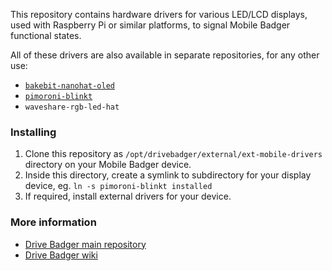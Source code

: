 This repository contains hardware drivers for various LED/LCD displays, used with Raspberry Pi or similar platforms, to signal Mobile Badger functional states.

All of these drivers are also available in separate repositories, for any other use:

- [`bakebit-nanohat-oled`](https://github.com/pisecurity/bakebit-nanohat-driver)
- [`pimoroni-blinkt`](https://github.com/pisecurity/blinkt-persistence)
- `waveshare-rgb-led-hat`

### Installing

1. Clone this repository as `/opt/drivebadger/external/ext-mobile-drivers` directory on your Mobile Badger device.
2. Inside this directory, create a symlink to subdirectory for your display device, eg. `ln -s pimoroni-blinkt installed`
3. If required, install external drivers for your device.

### More information

- [Drive Badger main repository](https://github.com/drivebadger/drivebadger)
- [Drive Badger wiki](https://github.com/drivebadger/drivebadger/wiki)
